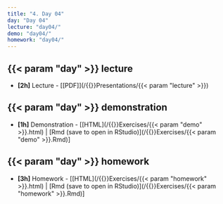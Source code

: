 ```yaml
---
title: "4. Day 04"
day: "Day 04"
lecture: "day04/"
demo: "day04/"
homework: "day04/"
---
```


## {{< param "day" >}} lecture

- **\[2h\]** Lecture - 
    [[PDF]](/{{<myPackageUrl>}}Presentations/{{< param "lecture" >}})

## {{< param "day" >}} demonstration

- **\[1h\]** Demonstration - 
    [[HTML](/{{<myPackageUrl>}}Exercises/{{< param "demo" >}}.html) | [Rmd (save to open in RStudio)](/{{<myPackageUrl>}}Exercises/{{< param "demo" >}}.Rmd)]

## {{< param "day" >}} homework

-  **\[3h\]** Homework - 
    [[HTML](/{{<myPackageUrl>}}Exercises/{{< param "homework" >}}.html) | [Rmd (save to open in RStudio)](/{{<myPackageUrl>}}Exercises/{{< param "homework" >}}.Rmd)]
